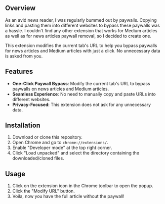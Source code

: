 
## Overview

As an avid news reader, I was regularly bummed out by paywalls. Copying links and pasting them into different websites to bypass these paywalls was a hassle. I couldn't find any other extension that works for Medium articles as well as for news articles paywall removal, so I decided to create one.

This extension modifies the current tab's URL to help you bypass paywalls for news articles and Medium articles with just a click. No unnecessary data is asked from you.

## Features

- **One-Click Paywall Bypass**: Modify the current tab's URL to bypass paywalls on news articles and Medium articles.
- **Seamless Experience**: No need to manually copy and paste URLs into different websites.
- **Privacy-Focused**: This extension does not ask for any unnecessary data.

## Installation

1. Download or clone this repository.
2. Open Chrome and go to `chrome://extensions/`.
3. Enable "Developer mode" at the top right corner.
4. Click "Load unpacked" and select the directory containing the downloaded/cloned files.

## Usage

1. Click on the extension icon in the Chrome toolbar to open the popup.
2. Click the "Modify URL" button.
3. Voila, now you have the full article without the paywall!
